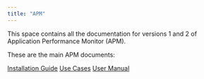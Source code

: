 ```yaml
---
title: "APM"
---
```


This space contains all the documentation for versions 1 and 2 of Application Performance Monitor (APM).

These are the main APM documents:

[Installation Guide](ig-index)
[Use Cases](uc-index)
[User Manual](um-index)